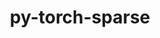 ---
title: "py-torch-sparse"
layout: cache
categories: [package, develop]
meta: {"versions": ["0.6.8"], "compilers": ["apple-clang@=14.0.0", "apple-clang@=14.0.3", "gcc@=11.3.0", "gcc@=7.3.1"], "oss": ["amzn2", "ubuntu22.04", "ventura"], "platforms": ["darwin", "linux"], "targets": ["aarch64", "ivybridge", "x86_64_v3", "x86_64_v4"], "stacks": ["ml-darwin-aarch64-mps", "ml-linux-x86_64-cpu", "ml-linux-x86_64-cuda"], "num_specs": 89, "num_specs_by_stack": {"ml-darwin-aarch64-mps": 8, "ml-linux-x86_64-cuda": 20, "ml-linux-x86_64-cpu": 16}}
spec_details: [{"hash": "3d7etw3zrhw7ejcipejt3xoxsff6mwly", "compiler": "apple-clang@=14.0.0", "versions": ["0.6.8"], "os": "ventura", "platform": "darwin", "target": "aarch64", "variants": ["build_system=python_pip", "~cuda"], "stacks": ["ml-darwin-aarch64-mps"], "size": "-", "tarball": "https://binaries.spack.io/develop/build_cache/darwin-ventura-aarch64/apple-clang-14.0.0/py-torch-sparse-0.6.8/darwin-ventura-aarch64-apple-clang-14.0.0-py-torch-sparse-0.6.8-3d7etw3zrhw7ejcipejt3xoxsff6mwly.spack"}, {"hash": "gykkywfkrnkantwttl3gacxwo227pffw", "compiler": "apple-clang@=14.0.0", "versions": ["0.6.8"], "os": "ventura", "platform": "darwin", "target": "aarch64", "variants": ["build_system=python_pip", "~cuda"], "stacks": ["ml-darwin-aarch64-mps"], "size": "-", "tarball": "https://binaries.spack.io/develop/build_cache/darwin-ventura-aarch64/apple-clang-14.0.0/py-torch-sparse-0.6.8/darwin-ventura-aarch64-apple-clang-14.0.0-py-torch-sparse-0.6.8-gykkywfkrnkantwttl3gacxwo227pffw.spack"}, {"hash": "uo6zfcavu7zvzld573hctjflznoy7ivw", "compiler": "apple-clang@=14.0.3", "versions": ["0.6.8"], "os": "ventura", "platform": "darwin", "target": "aarch64", "variants": ["build_system=python_pip", "~cuda"], "stacks": ["ml-darwin-aarch64-mps"], "size": "-", "tarball": "https://binaries.spack.io/develop/build_cache/darwin-ventura-aarch64/apple-clang-14.0.3/py-torch-sparse-0.6.8/darwin-ventura-aarch64-apple-clang-14.0.3-py-torch-sparse-0.6.8-uo6zfcavu7zvzld573hctjflznoy7ivw.spack"}, {"hash": "ojyx2jziu67oiuljrnopzuzsnlyph63x", "compiler": "apple-clang@=14.0.3", "versions": ["0.6.8"], "os": "ventura", "platform": "darwin", "target": "aarch64", "variants": ["build_system=python_pip", "~cuda"], "stacks": ["ml-darwin-aarch64-mps"], "size": "-", "tarball": "https://binaries.spack.io/develop/build_cache/darwin-ventura-aarch64/apple-clang-14.0.3/py-torch-sparse-0.6.8/darwin-ventura-aarch64-apple-clang-14.0.3-py-torch-sparse-0.6.8-ojyx2jziu67oiuljrnopzuzsnlyph63x.spack"}, {"hash": "kajvez3kaee5dloeo53j2sy2frgyweov", "compiler": "apple-clang@=14.0.3", "versions": ["0.6.8"], "os": "ventura", "platform": "darwin", "target": "aarch64", "variants": ["build_system=python_pip", "~cuda"], "stacks": ["ml-darwin-aarch64-mps"], "size": "-", "tarball": "https://binaries.spack.io/develop/build_cache/darwin-ventura-aarch64/apple-clang-14.0.3/py-torch-sparse-0.6.8/darwin-ventura-aarch64-apple-clang-14.0.3-py-torch-sparse-0.6.8-kajvez3kaee5dloeo53j2sy2frgyweov.spack"}, {"hash": "7llt4qilbzpsbcd6m65ui77zrpfkil3z", "compiler": "apple-clang@=14.0.3", "versions": ["0.6.8"], "os": "ventura", "platform": "darwin", "target": "aarch64", "variants": ["build_system=python_pip", "~cuda"], "stacks": ["ml-darwin-aarch64-mps"], "size": "-", "tarball": "https://binaries.spack.io/develop/build_cache/darwin-ventura-aarch64/apple-clang-14.0.3/py-torch-sparse-0.6.8/darwin-ventura-aarch64-apple-clang-14.0.3-py-torch-sparse-0.6.8-7llt4qilbzpsbcd6m65ui77zrpfkil3z.spack"}, {"hash": "w34uyv3eozasmopx7o6lpbg4dixx5r4a", "compiler": "apple-clang@=14.0.3", "versions": ["0.6.8"], "os": "ventura", "platform": "darwin", "target": "aarch64", "variants": ["build_system=python_pip", "~cuda"], "stacks": ["ml-darwin-aarch64-mps"], "size": "-", "tarball": "https://binaries.spack.io/develop/build_cache/darwin-ventura-aarch64/apple-clang-14.0.3/py-torch-sparse-0.6.8/darwin-ventura-aarch64-apple-clang-14.0.3-py-torch-sparse-0.6.8-w34uyv3eozasmopx7o6lpbg4dixx5r4a.spack"}, {"hash": "64y2nq2nfwdawqodaemx3crbeygpjpx7", "compiler": "apple-clang@=14.0.3", "versions": ["0.6.8"], "os": "ventura", "platform": "darwin", "target": "aarch64", "variants": ["build_system=python_pip", "~cuda"], "stacks": ["ml-darwin-aarch64-mps"], "size": "-", "tarball": "https://binaries.spack.io/develop/build_cache/darwin-ventura-aarch64/apple-clang-14.0.3/py-torch-sparse-0.6.8/darwin-ventura-aarch64-apple-clang-14.0.3-py-torch-sparse-0.6.8-64y2nq2nfwdawqodaemx3crbeygpjpx7.spack"}, {"hash": "3vi57xy4b5do636iq6xq3pvwglriphkc", "compiler": "gcc@=7.3.1", "versions": ["0.6.8"], "os": "amzn2", "platform": "linux", "target": "ivybridge", "variants": ["build_system=python_pip", "+cuda"], "stacks": [], "size": "-", "tarball": "https://binaries.spack.io/develop/build_cache/linux-amzn2-ivybridge/gcc-7.3.1/py-torch-sparse-0.6.8/linux-amzn2-ivybridge-gcc-7.3.1-py-torch-sparse-0.6.8-3vi57xy4b5do636iq6xq3pvwglriphkc.spack"}, {"hash": "4s265er6yzabuj5nxmv4ulydmbcn5ou5", "compiler": "gcc@=7.3.1", "versions": ["0.6.8"], "os": "amzn2", "platform": "linux", "target": "ivybridge", "variants": ["build_system=python_pip", "+cuda"], "stacks": [], "size": "-", "tarball": "https://binaries.spack.io/develop/build_cache/linux-amzn2-ivybridge/gcc-7.3.1/py-torch-sparse-0.6.8/linux-amzn2-ivybridge-gcc-7.3.1-py-torch-sparse-0.6.8-4s265er6yzabuj5nxmv4ulydmbcn5ou5.spack"}, {"hash": "mcyrp3ky7gvirknh3ks3ovw3lzbwj7fj", "compiler": "gcc@=7.3.1", "versions": ["0.6.8"], "os": "amzn2", "platform": "linux", "target": "ivybridge", "variants": ["build_system=python_pip", "~cuda"], "stacks": [], "size": "-", "tarball": "https://binaries.spack.io/develop/build_cache/linux-amzn2-ivybridge/gcc-7.3.1/py-torch-sparse-0.6.8/linux-amzn2-ivybridge-gcc-7.3.1-py-torch-sparse-0.6.8-mcyrp3ky7gvirknh3ks3ovw3lzbwj7fj.spack"}, {"hash": "cmdq2cv7w2bmfcszm2xfgenw2yqa2dap", "compiler": "gcc@=7.3.1", "versions": ["0.6.8"], "os": "amzn2", "platform": "linux", "target": "ivybridge", "variants": ["build_system=python_pip", "+cuda"], "stacks": [], "size": "-", "tarball": "https://binaries.spack.io/develop/build_cache/linux-amzn2-ivybridge/gcc-7.3.1/py-torch-sparse-0.6.8/linux-amzn2-ivybridge-gcc-7.3.1-py-torch-sparse-0.6.8-cmdq2cv7w2bmfcszm2xfgenw2yqa2dap.spack"}, {"hash": "h5slcloyr5ipgqrnjamarm7nyy4vjqv6", "compiler": "gcc@=7.3.1", "versions": ["0.6.8"], "os": "amzn2", "platform": "linux", "target": "ivybridge", "variants": ["build_system=python_pip", "~cuda"], "stacks": [], "size": "-", "tarball": "https://binaries.spack.io/develop/build_cache/linux-amzn2-ivybridge/gcc-7.3.1/py-torch-sparse-0.6.8/linux-amzn2-ivybridge-gcc-7.3.1-py-torch-sparse-0.6.8-h5slcloyr5ipgqrnjamarm7nyy4vjqv6.spack"}, {"hash": "ik4vfuqgsqrxjac3hsqwwai35bnd5yp5", "compiler": "gcc@=7.3.1", "versions": ["0.6.8"], "os": "amzn2", "platform": "linux", "target": "ivybridge", "variants": ["build_system=python_pip", "~cuda"], "stacks": [], "size": "-", "tarball": "https://binaries.spack.io/develop/build_cache/linux-amzn2-ivybridge/gcc-7.3.1/py-torch-sparse-0.6.8/linux-amzn2-ivybridge-gcc-7.3.1-py-torch-sparse-0.6.8-ik4vfuqgsqrxjac3hsqwwai35bnd5yp5.spack"}, {"hash": "e2fgyludfm5gfwq4gzbj76zvlmclp7jp", "compiler": "gcc@=7.3.1", "versions": ["0.6.8"], "os": "amzn2", "platform": "linux", "target": "ivybridge", "variants": ["build_system=python_pip", "+cuda"], "stacks": [], "size": "-", "tarball": "https://binaries.spack.io/develop/build_cache/linux-amzn2-ivybridge/gcc-7.3.1/py-torch-sparse-0.6.8/linux-amzn2-ivybridge-gcc-7.3.1-py-torch-sparse-0.6.8-e2fgyludfm5gfwq4gzbj76zvlmclp7jp.spack"}, {"hash": "aiv2jiupf2elbrriztt3v3bh2ew6fph7", "compiler": "gcc@=7.3.1", "versions": ["0.6.8"], "os": "amzn2", "platform": "linux", "target": "ivybridge", "variants": ["build_system=python_pip", "~cuda"], "stacks": [], "size": "-", "tarball": "https://binaries.spack.io/develop/build_cache/linux-amzn2-ivybridge/gcc-7.3.1/py-torch-sparse-0.6.8/linux-amzn2-ivybridge-gcc-7.3.1-py-torch-sparse-0.6.8-aiv2jiupf2elbrriztt3v3bh2ew6fph7.spack"}, {"hash": "6tycmrvfmz6qw62kkvcco7d2yabn7vjc", "compiler": "gcc@=7.3.1", "versions": ["0.6.8"], "os": "amzn2", "platform": "linux", "target": "ivybridge", "variants": ["build_system=python_pip", "~cuda"], "stacks": [], "size": "-", "tarball": "https://binaries.spack.io/develop/build_cache/linux-amzn2-ivybridge/gcc-7.3.1/py-torch-sparse-0.6.8/linux-amzn2-ivybridge-gcc-7.3.1-py-torch-sparse-0.6.8-6tycmrvfmz6qw62kkvcco7d2yabn7vjc.spack"}, {"hash": "prafa4e5jpobw64gk3mstqse46yqjojg", "compiler": "gcc@=7.3.1", "versions": ["0.6.8"], "os": "amzn2", "platform": "linux", "target": "ivybridge", "variants": ["build_system=python_pip", "+cuda"], "stacks": [], "size": "-", "tarball": "https://binaries.spack.io/develop/build_cache/linux-amzn2-ivybridge/gcc-7.3.1/py-torch-sparse-0.6.8/linux-amzn2-ivybridge-gcc-7.3.1-py-torch-sparse-0.6.8-prafa4e5jpobw64gk3mstqse46yqjojg.spack"}, {"hash": "e5jswdvci6hkvteuuek7a2cx6zygs7st", "compiler": "gcc@=7.3.1", "versions": ["0.6.8"], "os": "amzn2", "platform": "linux", "target": "ivybridge", "variants": ["build_system=python_pip", "+cuda"], "stacks": [], "size": "-", "tarball": "https://binaries.spack.io/develop/build_cache/linux-amzn2-ivybridge/gcc-7.3.1/py-torch-sparse-0.6.8/linux-amzn2-ivybridge-gcc-7.3.1-py-torch-sparse-0.6.8-e5jswdvci6hkvteuuek7a2cx6zygs7st.spack"}, {"hash": "cdkmwpzyxqofqm2zhumn34trfvbqpegp", "compiler": "gcc@=7.3.1", "versions": ["0.6.8"], "os": "amzn2", "platform": "linux", "target": "ivybridge", "variants": ["build_system=python_pip", "+cuda"], "stacks": [], "size": "-", "tarball": "https://binaries.spack.io/develop/build_cache/linux-amzn2-ivybridge/gcc-7.3.1/py-torch-sparse-0.6.8/linux-amzn2-ivybridge-gcc-7.3.1-py-torch-sparse-0.6.8-cdkmwpzyxqofqm2zhumn34trfvbqpegp.spack"}, {"hash": "peqkhbdm5lmxuy6zcjqyx3azu3v5i7ey", "compiler": "gcc@=7.3.1", "versions": ["0.6.8"], "os": "amzn2", "platform": "linux", "target": "ivybridge", "variants": ["build_system=python_pip", "~cuda"], "stacks": [], "size": "-", "tarball": "https://binaries.spack.io/develop/build_cache/linux-amzn2-ivybridge/gcc-7.3.1/py-torch-sparse-0.6.8/linux-amzn2-ivybridge-gcc-7.3.1-py-torch-sparse-0.6.8-peqkhbdm5lmxuy6zcjqyx3azu3v5i7ey.spack"}, {"hash": "zardfdef2i2onopwu5zgdstxyvo5b4jg", "compiler": "gcc@=7.3.1", "versions": ["0.6.8"], "os": "amzn2", "platform": "linux", "target": "ivybridge", "variants": ["build_system=python_pip", "+cuda"], "stacks": [], "size": "-", "tarball": "https://binaries.spack.io/develop/build_cache/linux-amzn2-ivybridge/gcc-7.3.1/py-torch-sparse-0.6.8/linux-amzn2-ivybridge-gcc-7.3.1-py-torch-sparse-0.6.8-zardfdef2i2onopwu5zgdstxyvo5b4jg.spack"}, {"hash": "geca4oha5xexnvfn7oiqbpueso3dehbp", "compiler": "gcc@=7.3.1", "versions": ["0.6.8"], "os": "amzn2", "platform": "linux", "target": "x86_64_v3", "variants": ["build_system=python_pip", "~cuda"], "stacks": [], "size": "-", "tarball": "https://binaries.spack.io/develop/build_cache/linux-amzn2-x86_64_v3/gcc-7.3.1/py-torch-sparse-0.6.8/linux-amzn2-x86_64_v3-gcc-7.3.1-py-torch-sparse-0.6.8-geca4oha5xexnvfn7oiqbpueso3dehbp.spack"}, {"hash": "5naoy2f4y34jzewmixs3ia6d7pigvjnv", "compiler": "gcc@=7.3.1", "versions": ["0.6.8"], "os": "amzn2", "platform": "linux", "target": "x86_64_v3", "variants": ["build_system=python_pip", "~cuda"], "stacks": [], "size": "-", "tarball": "https://binaries.spack.io/develop/build_cache/linux-amzn2-x86_64_v3/gcc-7.3.1/py-torch-sparse-0.6.8/linux-amzn2-x86_64_v3-gcc-7.3.1-py-torch-sparse-0.6.8-5naoy2f4y34jzewmixs3ia6d7pigvjnv.spack"}, {"hash": "ans7kl7f4rvakqff4vntifmflvaddnns", "compiler": "gcc@=7.3.1", "versions": ["0.6.8"], "os": "amzn2", "platform": "linux", "target": "x86_64_v3", "variants": ["build_system=python_pip", "+cuda"], "stacks": [], "size": "-", "tarball": "https://binaries.spack.io/develop/build_cache/linux-amzn2-x86_64_v3/gcc-7.3.1/py-torch-sparse-0.6.8/linux-amzn2-x86_64_v3-gcc-7.3.1-py-torch-sparse-0.6.8-ans7kl7f4rvakqff4vntifmflvaddnns.spack"}, {"hash": "4of3axsmm5aibmi4smwwtjroa3erxuhn", "compiler": "gcc@=7.3.1", "versions": ["0.6.8"], "os": "amzn2", "platform": "linux", "target": "x86_64_v3", "variants": ["build_system=python_pip", "+cuda"], "stacks": [], "size": "-", "tarball": "https://binaries.spack.io/develop/build_cache/linux-amzn2-x86_64_v3/gcc-7.3.1/py-torch-sparse-0.6.8/linux-amzn2-x86_64_v3-gcc-7.3.1-py-torch-sparse-0.6.8-4of3axsmm5aibmi4smwwtjroa3erxuhn.spack"}, {"hash": "eotdnjjpbmyodydkahmsggmafrzdfguj", "compiler": "gcc@=7.3.1", "versions": ["0.6.8"], "os": "amzn2", "platform": "linux", "target": "x86_64_v3", "variants": ["build_system=python_pip", "+cuda"], "stacks": [], "size": "-", "tarball": "https://binaries.spack.io/develop/build_cache/linux-amzn2-x86_64_v3/gcc-7.3.1/py-torch-sparse-0.6.8/linux-amzn2-x86_64_v3-gcc-7.3.1-py-torch-sparse-0.6.8-eotdnjjpbmyodydkahmsggmafrzdfguj.spack"}, {"hash": "brdzzr4xjeyae363retwxkxebzfdookr", "compiler": "gcc@=7.3.1", "versions": ["0.6.8"], "os": "amzn2", "platform": "linux", "target": "x86_64_v3", "variants": ["build_system=python_pip", "+cuda"], "stacks": [], "size": "-", "tarball": "https://binaries.spack.io/develop/build_cache/linux-amzn2-x86_64_v3/gcc-7.3.1/py-torch-sparse-0.6.8/linux-amzn2-x86_64_v3-gcc-7.3.1-py-torch-sparse-0.6.8-brdzzr4xjeyae363retwxkxebzfdookr.spack"}, {"hash": "lpziebhroxbawyvvvcg6yd562vwtnpkj", "compiler": "gcc@=7.3.1", "versions": ["0.6.8"], "os": "amzn2", "platform": "linux", "target": "x86_64_v3", "variants": ["build_system=python_pip", "+cuda"], "stacks": [], "size": "-", "tarball": "https://binaries.spack.io/develop/build_cache/linux-amzn2-x86_64_v3/gcc-7.3.1/py-torch-sparse-0.6.8/linux-amzn2-x86_64_v3-gcc-7.3.1-py-torch-sparse-0.6.8-lpziebhroxbawyvvvcg6yd562vwtnpkj.spack"}, {"hash": "33wvhdisbreexxv6mdhamaxy3z7d6wmf", "compiler": "gcc@=7.3.1", "versions": ["0.6.8"], "os": "amzn2", "platform": "linux", "target": "x86_64_v3", "variants": ["build_system=python_pip", "~cuda"], "stacks": [], "size": "-", "tarball": "https://binaries.spack.io/develop/build_cache/linux-amzn2-x86_64_v3/gcc-7.3.1/py-torch-sparse-0.6.8/linux-amzn2-x86_64_v3-gcc-7.3.1-py-torch-sparse-0.6.8-33wvhdisbreexxv6mdhamaxy3z7d6wmf.spack"}, {"hash": "gjymj4y3rvdalbz22ae5ozahpys3ckxb", "compiler": "gcc@=7.3.1", "versions": ["0.6.8"], "os": "amzn2", "platform": "linux", "target": "x86_64_v3", "variants": ["build_system=python_pip", "~cuda"], "stacks": [], "size": "-", "tarball": "https://binaries.spack.io/develop/build_cache/linux-amzn2-x86_64_v3/gcc-7.3.1/py-torch-sparse-0.6.8/linux-amzn2-x86_64_v3-gcc-7.3.1-py-torch-sparse-0.6.8-gjymj4y3rvdalbz22ae5ozahpys3ckxb.spack"}, {"hash": "ahg7j6heuj57usdexe2sgpnxppaw76bk", "compiler": "gcc@=7.3.1", "versions": ["0.6.8"], "os": "amzn2", "platform": "linux", "target": "x86_64_v3", "variants": ["build_system=python_pip", "~cuda"], "stacks": [], "size": "-", "tarball": "https://binaries.spack.io/develop/build_cache/linux-amzn2-x86_64_v3/gcc-7.3.1/py-torch-sparse-0.6.8/linux-amzn2-x86_64_v3-gcc-7.3.1-py-torch-sparse-0.6.8-ahg7j6heuj57usdexe2sgpnxppaw76bk.spack"}, {"hash": "py3vg52qrm3kor7qbc6y5cp6h3c4xbee", "compiler": "gcc@=7.3.1", "versions": ["0.6.8"], "os": "amzn2", "platform": "linux", "target": "x86_64_v3", "variants": ["~cuda"], "stacks": [], "size": "-", "tarball": "https://binaries.spack.io/develop/build_cache/linux-amzn2-x86_64_v3/gcc-7.3.1/py-torch-sparse-0.6.8/linux-amzn2-x86_64_v3-gcc-7.3.1-py-torch-sparse-0.6.8-py3vg52qrm3kor7qbc6y5cp6h3c4xbee.spack"}, {"hash": "3wytwt37py7otenbnryqmujgg3lbzqbg", "compiler": "gcc@=7.3.1", "versions": ["0.6.8"], "os": "amzn2", "platform": "linux", "target": "x86_64_v3", "variants": ["build_system=python_pip", "~cuda"], "stacks": [], "size": "-", "tarball": "https://binaries.spack.io/develop/build_cache/linux-amzn2-x86_64_v3/gcc-7.3.1/py-torch-sparse-0.6.8/linux-amzn2-x86_64_v3-gcc-7.3.1-py-torch-sparse-0.6.8-3wytwt37py7otenbnryqmujgg3lbzqbg.spack"}, {"hash": "3lmvtnfwkhfhkxmphnb4lr6xqcferajw", "compiler": "gcc@=7.3.1", "versions": ["0.6.8"], "os": "amzn2", "platform": "linux", "target": "x86_64_v3", "variants": ["+cuda"], "stacks": [], "size": "-", "tarball": "https://binaries.spack.io/develop/build_cache/linux-amzn2-x86_64_v3/gcc-7.3.1/py-torch-sparse-0.6.8/linux-amzn2-x86_64_v3-gcc-7.3.1-py-torch-sparse-0.6.8-3lmvtnfwkhfhkxmphnb4lr6xqcferajw.spack"}, {"hash": "ua7rrmkmwwhfhvv5bkjggilmgnt7er7c", "compiler": "gcc@=7.3.1", "versions": ["0.6.8"], "os": "amzn2", "platform": "linux", "target": "x86_64_v3", "variants": ["build_system=python_pip", "+cuda"], "stacks": [], "size": "-", "tarball": "https://binaries.spack.io/develop/build_cache/linux-amzn2-x86_64_v3/gcc-7.3.1/py-torch-sparse-0.6.8/linux-amzn2-x86_64_v3-gcc-7.3.1-py-torch-sparse-0.6.8-ua7rrmkmwwhfhvv5bkjggilmgnt7er7c.spack"}, {"hash": "wtp7tw3y56q7x3u72nfyidicirb76noo", "compiler": "gcc@=7.3.1", "versions": ["0.6.8"], "os": "amzn2", "platform": "linux", "target": "x86_64_v3", "variants": ["build_system=python_pip", "+cuda"], "stacks": ["ml-linux-x86_64-cuda"], "size": "-", "tarball": "https://binaries.spack.io/develop/build_cache/linux-amzn2-x86_64_v3/gcc-7.3.1/py-torch-sparse-0.6.8/linux-amzn2-x86_64_v3-gcc-7.3.1-py-torch-sparse-0.6.8-wtp7tw3y56q7x3u72nfyidicirb76noo.spack"}, {"hash": "xuxns2nv7igarn7cut5pduvqg546qpyr", "compiler": "gcc@=7.3.1", "versions": ["0.6.8"], "os": "amzn2", "platform": "linux", "target": "x86_64_v3", "variants": ["build_system=python_pip", "~cuda"], "stacks": ["ml-linux-x86_64-cpu"], "size": "-", "tarball": "https://binaries.spack.io/develop/build_cache/linux-amzn2-x86_64_v3/gcc-7.3.1/py-torch-sparse-0.6.8/linux-amzn2-x86_64_v3-gcc-7.3.1-py-torch-sparse-0.6.8-xuxns2nv7igarn7cut5pduvqg546qpyr.spack"}, {"hash": "rzx2pdius7djaqdhog4zqz5fpa5tlpns", "compiler": "gcc@=7.3.1", "versions": ["0.6.8"], "os": "amzn2", "platform": "linux", "target": "x86_64_v3", "variants": ["build_system=python_pip", "+cuda"], "stacks": [], "size": "-", "tarball": "https://binaries.spack.io/develop/build_cache/linux-amzn2-x86_64_v3/gcc-7.3.1/py-torch-sparse-0.6.8/linux-amzn2-x86_64_v3-gcc-7.3.1-py-torch-sparse-0.6.8-rzx2pdius7djaqdhog4zqz5fpa5tlpns.spack"}, {"hash": "fcfyzuc45zhgfe7d4cxxy6fz6pnbeejd", "compiler": "gcc@=7.3.1", "versions": ["0.6.8"], "os": "amzn2", "platform": "linux", "target": "x86_64_v3", "variants": ["~cuda"], "stacks": [], "size": "-", "tarball": "https://binaries.spack.io/develop/build_cache/linux-amzn2-x86_64_v3/gcc-7.3.1/py-torch-sparse-0.6.8/linux-amzn2-x86_64_v3-gcc-7.3.1-py-torch-sparse-0.6.8-fcfyzuc45zhgfe7d4cxxy6fz6pnbeejd.spack"}, {"hash": "kbt4qt46zazbbqrtkjo6rmjdsmjrh23f", "compiler": "gcc@=7.3.1", "versions": ["0.6.8"], "os": "amzn2", "platform": "linux", "target": "x86_64_v3", "variants": ["build_system=python_pip", "+cuda"], "stacks": [], "size": "-", "tarball": "https://binaries.spack.io/develop/build_cache/linux-amzn2-x86_64_v3/gcc-7.3.1/py-torch-sparse-0.6.8/linux-amzn2-x86_64_v3-gcc-7.3.1-py-torch-sparse-0.6.8-kbt4qt46zazbbqrtkjo6rmjdsmjrh23f.spack"}, {"hash": "zw24kdjgfnmarqszrn6zqvcfu6ivunwp", "compiler": "gcc@=7.3.1", "versions": ["0.6.8"], "os": "amzn2", "platform": "linux", "target": "x86_64_v3", "variants": ["build_system=python_pip", "~cuda"], "stacks": [], "size": "-", "tarball": "https://binaries.spack.io/develop/build_cache/linux-amzn2-x86_64_v3/gcc-7.3.1/py-torch-sparse-0.6.8/linux-amzn2-x86_64_v3-gcc-7.3.1-py-torch-sparse-0.6.8-zw24kdjgfnmarqszrn6zqvcfu6ivunwp.spack"}, {"hash": "vb7hzac2ei2zq7dsuagnrjhcoipxkrqh", "compiler": "gcc@=7.3.1", "versions": ["0.6.8"], "os": "amzn2", "platform": "linux", "target": "x86_64_v3", "variants": ["build_system=python_pip", "~cuda"], "stacks": [], "size": "-", "tarball": "https://binaries.spack.io/develop/build_cache/linux-amzn2-x86_64_v3/gcc-7.3.1/py-torch-sparse-0.6.8/linux-amzn2-x86_64_v3-gcc-7.3.1-py-torch-sparse-0.6.8-vb7hzac2ei2zq7dsuagnrjhcoipxkrqh.spack"}, {"hash": "mle6tmfiaqaql2vesjtecix2p2by7lsj", "compiler": "gcc@=7.3.1", "versions": ["0.6.8"], "os": "amzn2", "platform": "linux", "target": "x86_64_v3", "variants": ["build_system=python_pip", "~cuda"], "stacks": [], "size": "-", "tarball": "https://binaries.spack.io/develop/build_cache/linux-amzn2-x86_64_v3/gcc-7.3.1/py-torch-sparse-0.6.8/linux-amzn2-x86_64_v3-gcc-7.3.1-py-torch-sparse-0.6.8-mle6tmfiaqaql2vesjtecix2p2by7lsj.spack"}, {"hash": "24yb2efnlcykgdeunckn7oievwua5yrr", "compiler": "gcc@=7.3.1", "versions": ["0.6.8"], "os": "amzn2", "platform": "linux", "target": "x86_64_v3", "variants": ["build_system=python_pip", "+cuda"], "stacks": [], "size": "-", "tarball": "https://binaries.spack.io/develop/build_cache/linux-amzn2-x86_64_v3/gcc-7.3.1/py-torch-sparse-0.6.8/linux-amzn2-x86_64_v3-gcc-7.3.1-py-torch-sparse-0.6.8-24yb2efnlcykgdeunckn7oievwua5yrr.spack"}, {"hash": "rpdzkrwizrwuogpgzqkcsf4hwc3jics6", "compiler": "gcc@=7.3.1", "versions": ["0.6.8"], "os": "amzn2", "platform": "linux", "target": "x86_64_v3", "variants": ["build_system=python_pip", "~cuda"], "stacks": [], "size": "-", "tarball": "https://binaries.spack.io/develop/build_cache/linux-amzn2-x86_64_v3/gcc-7.3.1/py-torch-sparse-0.6.8/linux-amzn2-x86_64_v3-gcc-7.3.1-py-torch-sparse-0.6.8-rpdzkrwizrwuogpgzqkcsf4hwc3jics6.spack"}, {"hash": "fyuc7ao5hkw22kvyn3xbpomwute7gx52", "compiler": "gcc@=7.3.1", "versions": ["0.6.8"], "os": "amzn2", "platform": "linux", "target": "x86_64_v3", "variants": ["build_system=python_pip", "+cuda"], "stacks": [], "size": "-", "tarball": "https://binaries.spack.io/develop/build_cache/linux-amzn2-x86_64_v3/gcc-7.3.1/py-torch-sparse-0.6.8/linux-amzn2-x86_64_v3-gcc-7.3.1-py-torch-sparse-0.6.8-fyuc7ao5hkw22kvyn3xbpomwute7gx52.spack"}, {"hash": "imusscyyprtwgxnnbpkdxxbiqengquyc", "compiler": "gcc@=7.3.1", "versions": ["0.6.8"], "os": "amzn2", "platform": "linux", "target": "x86_64_v3", "variants": ["build_system=python_pip", "~cuda"], "stacks": [], "size": "-", "tarball": "https://binaries.spack.io/develop/build_cache/linux-amzn2-x86_64_v3/gcc-7.3.1/py-torch-sparse-0.6.8/linux-amzn2-x86_64_v3-gcc-7.3.1-py-torch-sparse-0.6.8-imusscyyprtwgxnnbpkdxxbiqengquyc.spack"}, {"hash": "wx3l5kgavngedkbd5bg6lv64hnngejxh", "compiler": "gcc@=7.3.1", "versions": ["0.6.8"], "os": "amzn2", "platform": "linux", "target": "x86_64_v3", "variants": ["build_system=python_pip", "+cuda"], "stacks": [], "size": "-", "tarball": "https://binaries.spack.io/develop/build_cache/linux-amzn2-x86_64_v3/gcc-7.3.1/py-torch-sparse-0.6.8/linux-amzn2-x86_64_v3-gcc-7.3.1-py-torch-sparse-0.6.8-wx3l5kgavngedkbd5bg6lv64hnngejxh.spack"}, {"hash": "pj2w3wukm3ajvk7wjqs4u6q6fqwbbqv7", "compiler": "gcc@=7.3.1", "versions": ["0.6.8"], "os": "amzn2", "platform": "linux", "target": "x86_64_v3", "variants": ["build_system=python_pip", "~cuda"], "stacks": [], "size": "-", "tarball": "https://binaries.spack.io/develop/build_cache/linux-amzn2-x86_64_v3/gcc-7.3.1/py-torch-sparse-0.6.8/linux-amzn2-x86_64_v3-gcc-7.3.1-py-torch-sparse-0.6.8-pj2w3wukm3ajvk7wjqs4u6q6fqwbbqv7.spack"}, {"hash": "lx5mgb3aokmfxbphwk7fhxhalliepu4d", "compiler": "gcc@=7.3.1", "versions": ["0.6.8"], "os": "amzn2", "platform": "linux", "target": "x86_64_v3", "variants": ["build_system=python_pip", "+cuda"], "stacks": [], "size": "-", "tarball": "https://binaries.spack.io/develop/build_cache/linux-amzn2-x86_64_v3/gcc-7.3.1/py-torch-sparse-0.6.8/linux-amzn2-x86_64_v3-gcc-7.3.1-py-torch-sparse-0.6.8-lx5mgb3aokmfxbphwk7fhxhalliepu4d.spack"}, {"hash": "w24hrowummudayjdvq5bxjpg4fny5odq", "compiler": "gcc@=7.3.1", "versions": ["0.6.8"], "os": "amzn2", "platform": "linux", "target": "x86_64_v3", "variants": ["build_system=python_pip", "+cuda"], "stacks": [], "size": "-", "tarball": "https://binaries.spack.io/develop/build_cache/linux-amzn2-x86_64_v3/gcc-7.3.1/py-torch-sparse-0.6.8/linux-amzn2-x86_64_v3-gcc-7.3.1-py-torch-sparse-0.6.8-w24hrowummudayjdvq5bxjpg4fny5odq.spack"}, {"hash": "ttixob6uqaefhdo5z62piytzictkl6co", "compiler": "gcc@=7.3.1", "versions": ["0.6.8"], "os": "amzn2", "platform": "linux", "target": "x86_64_v3", "variants": ["build_system=python_pip", "~cuda"], "stacks": [], "size": "-", "tarball": "https://binaries.spack.io/develop/build_cache/linux-amzn2-x86_64_v3/gcc-7.3.1/py-torch-sparse-0.6.8/linux-amzn2-x86_64_v3-gcc-7.3.1-py-torch-sparse-0.6.8-ttixob6uqaefhdo5z62piytzictkl6co.spack"}, {"hash": "lzpfvg5j773s3dceu2mopsauh4thorxs", "compiler": "gcc@=7.3.1", "versions": ["0.6.8"], "os": "amzn2", "platform": "linux", "target": "x86_64_v4", "variants": ["~cuda"], "stacks": [], "size": "-", "tarball": "https://binaries.spack.io/develop/build_cache/linux-amzn2-x86_64_v4/gcc-7.3.1/py-torch-sparse-0.6.8/linux-amzn2-x86_64_v4-gcc-7.3.1-py-torch-sparse-0.6.8-lzpfvg5j773s3dceu2mopsauh4thorxs.spack"}, {"hash": "hy5obt36srxu26x4u756jamt56yb5zcd", "compiler": "gcc@=7.3.1", "versions": ["0.6.8"], "os": "amzn2", "platform": "linux", "target": "x86_64_v4", "variants": ["+cuda"], "stacks": [], "size": "-", "tarball": "https://binaries.spack.io/develop/build_cache/linux-amzn2-x86_64_v4/gcc-7.3.1/py-torch-sparse-0.6.8/linux-amzn2-x86_64_v4-gcc-7.3.1-py-torch-sparse-0.6.8-hy5obt36srxu26x4u756jamt56yb5zcd.spack"}, {"hash": "qax7qdpfff67cgyih364bscmmn4wezhd", "compiler": "gcc@=11.3.0", "versions": ["0.6.8"], "os": "ubuntu22.04", "platform": "linux", "target": "x86_64_v3", "variants": ["build_system=python_pip", "+cuda"], "stacks": ["ml-linux-x86_64-cuda"], "size": "-", "tarball": "https://binaries.spack.io/develop/build_cache/linux-ubuntu22.04-x86_64_v3/gcc-11.3.0/py-torch-sparse-0.6.8/linux-ubuntu22.04-x86_64_v3-gcc-11.3.0-py-torch-sparse-0.6.8-qax7qdpfff67cgyih364bscmmn4wezhd.spack"}, {"hash": "4cagdgcbemjeg7cutdykjx2vxxzpxba6", "compiler": "gcc@=11.3.0", "versions": ["0.6.8"], "os": "ubuntu22.04", "platform": "linux", "target": "x86_64_v3", "variants": ["build_system=python_pip", "~cuda"], "stacks": ["ml-linux-x86_64-cpu"], "size": "-", "tarball": "https://binaries.spack.io/develop/build_cache/linux-ubuntu22.04-x86_64_v3/gcc-11.3.0/py-torch-sparse-0.6.8/linux-ubuntu22.04-x86_64_v3-gcc-11.3.0-py-torch-sparse-0.6.8-4cagdgcbemjeg7cutdykjx2vxxzpxba6.spack"}, {"hash": "d4loauzcxpqi62sypqbaeztcopb6clhl", "compiler": "gcc@=11.3.0", "versions": ["0.6.8"], "os": "ubuntu22.04", "platform": "linux", "target": "x86_64_v3", "variants": ["build_system=python_pip", "~cuda"], "stacks": ["ml-linux-x86_64-cpu"], "size": "-", "tarball": "https://binaries.spack.io/develop/build_cache/linux-ubuntu22.04-x86_64_v3/gcc-11.3.0/py-torch-sparse-0.6.8/linux-ubuntu22.04-x86_64_v3-gcc-11.3.0-py-torch-sparse-0.6.8-d4loauzcxpqi62sypqbaeztcopb6clhl.spack"}, {"hash": "hw63qddidt3ug5lnmcggzwlg2bn2oo3h", "compiler": "gcc@=11.3.0", "versions": ["0.6.8"], "os": "ubuntu22.04", "platform": "linux", "target": "x86_64_v3", "variants": ["build_system=python_pip", "+cuda"], "stacks": ["ml-linux-x86_64-cuda"], "size": "-", "tarball": "https://binaries.spack.io/develop/build_cache/linux-ubuntu22.04-x86_64_v3/gcc-11.3.0/py-torch-sparse-0.6.8/linux-ubuntu22.04-x86_64_v3-gcc-11.3.0-py-torch-sparse-0.6.8-hw63qddidt3ug5lnmcggzwlg2bn2oo3h.spack"}, {"hash": "pmybwqx6suclm5gedjn3qh2dmj35egaj", "compiler": "gcc@=11.3.0", "versions": ["0.6.8"], "os": "ubuntu22.04", "platform": "linux", "target": "x86_64_v3", "variants": ["build_system=python_pip", "~cuda"], "stacks": ["ml-linux-x86_64-cpu"], "size": "-", "tarball": "https://binaries.spack.io/develop/build_cache/linux-ubuntu22.04-x86_64_v3/gcc-11.3.0/py-torch-sparse-0.6.8/linux-ubuntu22.04-x86_64_v3-gcc-11.3.0-py-torch-sparse-0.6.8-pmybwqx6suclm5gedjn3qh2dmj35egaj.spack"}, {"hash": "fpbbt6psvfy2zmqyi43ibllirnn7lp4w", "compiler": "gcc@=11.3.0", "versions": ["0.6.8"], "os": "ubuntu22.04", "platform": "linux", "target": "x86_64_v3", "variants": ["build_system=python_pip", "+cuda"], "stacks": ["ml-linux-x86_64-cuda"], "size": "-", "tarball": "https://binaries.spack.io/develop/build_cache/linux-ubuntu22.04-x86_64_v3/gcc-11.3.0/py-torch-sparse-0.6.8/linux-ubuntu22.04-x86_64_v3-gcc-11.3.0-py-torch-sparse-0.6.8-fpbbt6psvfy2zmqyi43ibllirnn7lp4w.spack"}, {"hash": "3mo6rt6iqmfkyfw67gwq74rbenjbja3m", "compiler": "gcc@=11.3.0", "versions": ["0.6.8"], "os": "ubuntu22.04", "platform": "linux", "target": "x86_64_v3", "variants": ["build_system=python_pip", "+cuda"], "stacks": ["ml-linux-x86_64-cuda"], "size": "-", "tarball": "https://binaries.spack.io/develop/build_cache/linux-ubuntu22.04-x86_64_v3/gcc-11.3.0/py-torch-sparse-0.6.8/linux-ubuntu22.04-x86_64_v3-gcc-11.3.0-py-torch-sparse-0.6.8-3mo6rt6iqmfkyfw67gwq74rbenjbja3m.spack"}, {"hash": "dt4f37hvvnsdsblbysxqdyy2wkuthlhe", "compiler": "gcc@=11.3.0", "versions": ["0.6.8"], "os": "ubuntu22.04", "platform": "linux", "target": "x86_64_v3", "variants": ["build_system=python_pip", "+cuda"], "stacks": ["ml-linux-x86_64-cuda"], "size": "-", "tarball": "https://binaries.spack.io/develop/build_cache/linux-ubuntu22.04-x86_64_v3/gcc-11.3.0/py-torch-sparse-0.6.8/linux-ubuntu22.04-x86_64_v3-gcc-11.3.0-py-torch-sparse-0.6.8-dt4f37hvvnsdsblbysxqdyy2wkuthlhe.spack"}, {"hash": "5yntyblw5mvhyc7p6xsedogmyvb3oxun", "compiler": "gcc@=11.3.0", "versions": ["0.6.8"], "os": "ubuntu22.04", "platform": "linux", "target": "x86_64_v3", "variants": ["build_system=python_pip", "+cuda"], "stacks": ["ml-linux-x86_64-cuda"], "size": "-", "tarball": "https://binaries.spack.io/develop/build_cache/linux-ubuntu22.04-x86_64_v3/gcc-11.3.0/py-torch-sparse-0.6.8/linux-ubuntu22.04-x86_64_v3-gcc-11.3.0-py-torch-sparse-0.6.8-5yntyblw5mvhyc7p6xsedogmyvb3oxun.spack"}, {"hash": "aea3fqh7ffdqveceon7mhq7lf42nl76q", "compiler": "gcc@=11.3.0", "versions": ["0.6.8"], "os": "ubuntu22.04", "platform": "linux", "target": "x86_64_v3", "variants": ["build_system=python_pip", "+cuda"], "stacks": ["ml-linux-x86_64-cuda"], "size": "-", "tarball": "https://binaries.spack.io/develop/build_cache/linux-ubuntu22.04-x86_64_v3/gcc-11.3.0/py-torch-sparse-0.6.8/linux-ubuntu22.04-x86_64_v3-gcc-11.3.0-py-torch-sparse-0.6.8-aea3fqh7ffdqveceon7mhq7lf42nl76q.spack"}, {"hash": "fsntayrpiyjz5pumit77wswc4z3x2pks", "compiler": "gcc@=11.3.0", "versions": ["0.6.8"], "os": "ubuntu22.04", "platform": "linux", "target": "x86_64_v3", "variants": ["build_system=python_pip", "+cuda"], "stacks": ["ml-linux-x86_64-cuda"], "size": "-", "tarball": "https://binaries.spack.io/develop/build_cache/linux-ubuntu22.04-x86_64_v3/gcc-11.3.0/py-torch-sparse-0.6.8/linux-ubuntu22.04-x86_64_v3-gcc-11.3.0-py-torch-sparse-0.6.8-fsntayrpiyjz5pumit77wswc4z3x2pks.spack"}, {"hash": "zajqzldjnxztfz5hqrzktybshxn6fzym", "compiler": "gcc@=11.3.0", "versions": ["0.6.8"], "os": "ubuntu22.04", "platform": "linux", "target": "x86_64_v3", "variants": ["build_system=python_pip", "+cuda"], "stacks": ["ml-linux-x86_64-cuda"], "size": "-", "tarball": "https://binaries.spack.io/develop/build_cache/linux-ubuntu22.04-x86_64_v3/gcc-11.3.0/py-torch-sparse-0.6.8/linux-ubuntu22.04-x86_64_v3-gcc-11.3.0-py-torch-sparse-0.6.8-zajqzldjnxztfz5hqrzktybshxn6fzym.spack"}, {"hash": "65rzcjy7p7r632zrtl5kjzqm3cqdhdrq", "compiler": "gcc@=11.3.0", "versions": ["0.6.8"], "os": "ubuntu22.04", "platform": "linux", "target": "x86_64_v3", "variants": ["build_system=python_pip", "~cuda"], "stacks": ["ml-linux-x86_64-cpu"], "size": "-", "tarball": "https://binaries.spack.io/develop/build_cache/linux-ubuntu22.04-x86_64_v3/gcc-11.3.0/py-torch-sparse-0.6.8/linux-ubuntu22.04-x86_64_v3-gcc-11.3.0-py-torch-sparse-0.6.8-65rzcjy7p7r632zrtl5kjzqm3cqdhdrq.spack"}, {"hash": "vq2q3p5dks2zpxs4yibtxqq2fb2dqdxc", "compiler": "gcc@=11.3.0", "versions": ["0.6.8"], "os": "ubuntu22.04", "platform": "linux", "target": "x86_64_v3", "variants": ["build_system=python_pip", "~cuda"], "stacks": ["ml-linux-x86_64-cpu"], "size": "-", "tarball": "https://binaries.spack.io/develop/build_cache/linux-ubuntu22.04-x86_64_v3/gcc-11.3.0/py-torch-sparse-0.6.8/linux-ubuntu22.04-x86_64_v3-gcc-11.3.0-py-torch-sparse-0.6.8-vq2q3p5dks2zpxs4yibtxqq2fb2dqdxc.spack"}, {"hash": "bj2hqgphvqgdlf2o5aggqkihndas2wax", "compiler": "gcc@=11.3.0", "versions": ["0.6.8"], "os": "ubuntu22.04", "platform": "linux", "target": "x86_64_v3", "variants": ["build_system=python_pip", "~cuda"], "stacks": ["ml-linux-x86_64-cpu"], "size": "-", "tarball": "https://binaries.spack.io/develop/build_cache/linux-ubuntu22.04-x86_64_v3/gcc-11.3.0/py-torch-sparse-0.6.8/linux-ubuntu22.04-x86_64_v3-gcc-11.3.0-py-torch-sparse-0.6.8-bj2hqgphvqgdlf2o5aggqkihndas2wax.spack"}, {"hash": "bylrsgxjfdsmuntv2ugw45nnvvog7ekw", "compiler": "gcc@=11.3.0", "versions": ["0.6.8"], "os": "ubuntu22.04", "platform": "linux", "target": "x86_64_v3", "variants": ["build_system=python_pip", "~cuda"], "stacks": ["ml-linux-x86_64-cpu"], "size": "-", "tarball": "https://binaries.spack.io/develop/build_cache/linux-ubuntu22.04-x86_64_v3/gcc-11.3.0/py-torch-sparse-0.6.8/linux-ubuntu22.04-x86_64_v3-gcc-11.3.0-py-torch-sparse-0.6.8-bylrsgxjfdsmuntv2ugw45nnvvog7ekw.spack"}, {"hash": "xttwsz52qcn5tlfv3dkeaqi4vy4tdxpn", "compiler": "gcc@=11.3.0", "versions": ["0.6.8"], "os": "ubuntu22.04", "platform": "linux", "target": "x86_64_v3", "variants": ["build_system=python_pip", "~cuda"], "stacks": ["ml-linux-x86_64-cpu"], "size": "-", "tarball": "https://binaries.spack.io/develop/build_cache/linux-ubuntu22.04-x86_64_v3/gcc-11.3.0/py-torch-sparse-0.6.8/linux-ubuntu22.04-x86_64_v3-gcc-11.3.0-py-torch-sparse-0.6.8-xttwsz52qcn5tlfv3dkeaqi4vy4tdxpn.spack"}, {"hash": "5645a5mgac443jeiv2iihk43ncjkxekl", "compiler": "gcc@=11.3.0", "versions": ["0.6.8"], "os": "ubuntu22.04", "platform": "linux", "target": "x86_64_v3", "variants": ["build_system=python_pip", "~cuda"], "stacks": ["ml-linux-x86_64-cpu"], "size": "-", "tarball": "https://binaries.spack.io/develop/build_cache/linux-ubuntu22.04-x86_64_v3/gcc-11.3.0/py-torch-sparse-0.6.8/linux-ubuntu22.04-x86_64_v3-gcc-11.3.0-py-torch-sparse-0.6.8-5645a5mgac443jeiv2iihk43ncjkxekl.spack"}, {"hash": "usyjizpl3glqr66bjt32azackrfpb7vo", "compiler": "gcc@=11.3.0", "versions": ["0.6.8"], "os": "ubuntu22.04", "platform": "linux", "target": "x86_64_v3", "variants": ["build_system=python_pip", "+cuda"], "stacks": ["ml-linux-x86_64-cuda"], "size": "-", "tarball": "https://binaries.spack.io/develop/build_cache/linux-ubuntu22.04-x86_64_v3/gcc-11.3.0/py-torch-sparse-0.6.8/linux-ubuntu22.04-x86_64_v3-gcc-11.3.0-py-torch-sparse-0.6.8-usyjizpl3glqr66bjt32azackrfpb7vo.spack"}, {"hash": "rgspvg7z2mqidbplel4n5hhbjpkjdnra", "compiler": "gcc@=11.3.0", "versions": ["0.6.8"], "os": "ubuntu22.04", "platform": "linux", "target": "x86_64_v3", "variants": ["build_system=python_pip", "+cuda"], "stacks": ["ml-linux-x86_64-cuda"], "size": "-", "tarball": "https://binaries.spack.io/develop/build_cache/linux-ubuntu22.04-x86_64_v3/gcc-11.3.0/py-torch-sparse-0.6.8/linux-ubuntu22.04-x86_64_v3-gcc-11.3.0-py-torch-sparse-0.6.8-rgspvg7z2mqidbplel4n5hhbjpkjdnra.spack"}, {"hash": "o2vfqfjlclb2i2uvzlv6tj7x6rxbzkpd", "compiler": "gcc@=11.3.0", "versions": ["0.6.8"], "os": "ubuntu22.04", "platform": "linux", "target": "x86_64_v3", "variants": ["build_system=python_pip", "+cuda"], "stacks": ["ml-linux-x86_64-cuda"], "size": "-", "tarball": "https://binaries.spack.io/develop/build_cache/linux-ubuntu22.04-x86_64_v3/gcc-11.3.0/py-torch-sparse-0.6.8/linux-ubuntu22.04-x86_64_v3-gcc-11.3.0-py-torch-sparse-0.6.8-o2vfqfjlclb2i2uvzlv6tj7x6rxbzkpd.spack"}, {"hash": "z7xfaiztrv23ujdwp5kxqs7qyhwoxxtl", "compiler": "gcc@=11.3.0", "versions": ["0.6.8"], "os": "ubuntu22.04", "platform": "linux", "target": "x86_64_v3", "variants": ["build_system=python_pip", "~cuda"], "stacks": ["ml-linux-x86_64-cpu"], "size": "-", "tarball": "https://binaries.spack.io/develop/build_cache/linux-ubuntu22.04-x86_64_v3/gcc-11.3.0/py-torch-sparse-0.6.8/linux-ubuntu22.04-x86_64_v3-gcc-11.3.0-py-torch-sparse-0.6.8-z7xfaiztrv23ujdwp5kxqs7qyhwoxxtl.spack"}, {"hash": "tjgu3wv2i5lacmz3gmtnyrqtcpiufids", "compiler": "gcc@=11.3.0", "versions": ["0.6.8"], "os": "ubuntu22.04", "platform": "linux", "target": "x86_64_v3", "variants": ["build_system=python_pip", "~cuda"], "stacks": ["ml-linux-x86_64-cpu"], "size": "-", "tarball": "https://binaries.spack.io/develop/build_cache/linux-ubuntu22.04-x86_64_v3/gcc-11.3.0/py-torch-sparse-0.6.8/linux-ubuntu22.04-x86_64_v3-gcc-11.3.0-py-torch-sparse-0.6.8-tjgu3wv2i5lacmz3gmtnyrqtcpiufids.spack"}, {"hash": "5sc3h7wn5y6jta7ta5breaesu7wt2cuh", "compiler": "gcc@=11.3.0", "versions": ["0.6.8"], "os": "ubuntu22.04", "platform": "linux", "target": "x86_64_v3", "variants": ["build_system=python_pip", "~cuda"], "stacks": ["ml-linux-x86_64-cpu"], "size": "-", "tarball": "https://binaries.spack.io/develop/build_cache/linux-ubuntu22.04-x86_64_v3/gcc-11.3.0/py-torch-sparse-0.6.8/linux-ubuntu22.04-x86_64_v3-gcc-11.3.0-py-torch-sparse-0.6.8-5sc3h7wn5y6jta7ta5breaesu7wt2cuh.spack"}, {"hash": "dgdzipivnmhecujbj35d6ipblia66l54", "compiler": "gcc@=11.3.0", "versions": ["0.6.8"], "os": "ubuntu22.04", "platform": "linux", "target": "x86_64_v3", "variants": ["build_system=python_pip", "+cuda"], "stacks": ["ml-linux-x86_64-cuda"], "size": "-", "tarball": "https://binaries.spack.io/develop/build_cache/linux-ubuntu22.04-x86_64_v3/gcc-11.3.0/py-torch-sparse-0.6.8/linux-ubuntu22.04-x86_64_v3-gcc-11.3.0-py-torch-sparse-0.6.8-dgdzipivnmhecujbj35d6ipblia66l54.spack"}, {"hash": "oxdhui425paamsehqhg4f47256g2pt2h", "compiler": "gcc@=11.3.0", "versions": ["0.6.8"], "os": "ubuntu22.04", "platform": "linux", "target": "x86_64_v3", "variants": ["build_system=python_pip", "+cuda"], "stacks": ["ml-linux-x86_64-cuda"], "size": "-", "tarball": "https://binaries.spack.io/develop/build_cache/linux-ubuntu22.04-x86_64_v3/gcc-11.3.0/py-torch-sparse-0.6.8/linux-ubuntu22.04-x86_64_v3-gcc-11.3.0-py-torch-sparse-0.6.8-oxdhui425paamsehqhg4f47256g2pt2h.spack"}, {"hash": "djwffautuarrh7rvufb3j5fbgatcjvny", "compiler": "gcc@=11.3.0", "versions": ["0.6.8"], "os": "ubuntu22.04", "platform": "linux", "target": "x86_64_v3", "variants": ["build_system=python_pip", "+cuda"], "stacks": ["ml-linux-x86_64-cuda"], "size": "-", "tarball": "https://binaries.spack.io/develop/build_cache/linux-ubuntu22.04-x86_64_v3/gcc-11.3.0/py-torch-sparse-0.6.8/linux-ubuntu22.04-x86_64_v3-gcc-11.3.0-py-torch-sparse-0.6.8-djwffautuarrh7rvufb3j5fbgatcjvny.spack"}, {"hash": "i4vuzpukzooux6gd43fmhdygsqwindsf", "compiler": "gcc@=11.3.0", "versions": ["0.6.8"], "os": "ubuntu22.04", "platform": "linux", "target": "x86_64_v3", "variants": ["build_system=python_pip", "~cuda"], "stacks": ["ml-linux-x86_64-cpu"], "size": "-", "tarball": "https://binaries.spack.io/develop/build_cache/linux-ubuntu22.04-x86_64_v3/gcc-11.3.0/py-torch-sparse-0.6.8/linux-ubuntu22.04-x86_64_v3-gcc-11.3.0-py-torch-sparse-0.6.8-i4vuzpukzooux6gd43fmhdygsqwindsf.spack"}, {"hash": "a5xt6dbioyxf3yycjm4qsqvo5sixxqg3", "compiler": "gcc@=11.3.0", "versions": ["0.6.8"], "os": "ubuntu22.04", "platform": "linux", "target": "x86_64_v3", "variants": ["build_system=python_pip", "+cuda"], "stacks": ["ml-linux-x86_64-cuda"], "size": "-", "tarball": "https://binaries.spack.io/develop/build_cache/linux-ubuntu22.04-x86_64_v3/gcc-11.3.0/py-torch-sparse-0.6.8/linux-ubuntu22.04-x86_64_v3-gcc-11.3.0-py-torch-sparse-0.6.8-a5xt6dbioyxf3yycjm4qsqvo5sixxqg3.spack"}, {"hash": "krxv442wjul7gtjsgv4hjqrp2siqpndl", "compiler": "gcc@=11.3.0", "versions": ["0.6.8"], "os": "ubuntu22.04", "platform": "linux", "target": "x86_64_v3", "variants": ["build_system=python_pip", "+cuda"], "stacks": ["ml-linux-x86_64-cuda"], "size": "-", "tarball": "https://binaries.spack.io/develop/build_cache/linux-ubuntu22.04-x86_64_v3/gcc-11.3.0/py-torch-sparse-0.6.8/linux-ubuntu22.04-x86_64_v3-gcc-11.3.0-py-torch-sparse-0.6.8-krxv442wjul7gtjsgv4hjqrp2siqpndl.spack"}, {"hash": "eusc6jrco4ftofndrajo5dnfpmiotv23", "compiler": "gcc@=11.3.0", "versions": ["0.6.8"], "os": "ubuntu22.04", "platform": "linux", "target": "x86_64_v3", "variants": ["build_system=python_pip", "+cuda"], "stacks": ["ml-linux-x86_64-cuda"], "size": "-", "tarball": "https://binaries.spack.io/develop/build_cache/linux-ubuntu22.04-x86_64_v3/gcc-11.3.0/py-torch-sparse-0.6.8/linux-ubuntu22.04-x86_64_v3-gcc-11.3.0-py-torch-sparse-0.6.8-eusc6jrco4ftofndrajo5dnfpmiotv23.spack"}, {"hash": "ndcztgd5p6lax5y2qxvpxs5i76cx2vlx", "compiler": "gcc@=11.3.0", "versions": ["0.6.8"], "os": "ubuntu22.04", "platform": "linux", "target": "x86_64_v3", "variants": ["build_system=python_pip", "+cuda"], "stacks": ["ml-linux-x86_64-cuda"], "size": "-", "tarball": "https://binaries.spack.io/develop/build_cache/linux-ubuntu22.04-x86_64_v3/gcc-11.3.0/py-torch-sparse-0.6.8/linux-ubuntu22.04-x86_64_v3-gcc-11.3.0-py-torch-sparse-0.6.8-ndcztgd5p6lax5y2qxvpxs5i76cx2vlx.spack"}, {"hash": "b7xei36zftb6ms6b2lxcbhqhkgxlehtl", "compiler": "gcc@=11.3.0", "versions": ["0.6.8"], "os": "ubuntu22.04", "platform": "linux", "target": "x86_64_v3", "variants": ["build_system=python_pip", "~cuda"], "stacks": ["ml-linux-x86_64-cpu"], "size": "-", "tarball": "https://binaries.spack.io/develop/build_cache/linux-ubuntu22.04-x86_64_v3/gcc-11.3.0/py-torch-sparse-0.6.8/linux-ubuntu22.04-x86_64_v3-gcc-11.3.0-py-torch-sparse-0.6.8-b7xei36zftb6ms6b2lxcbhqhkgxlehtl.spack"}, {"hash": "cjvt47ypt75r25t26fb3b3goru37yqtl", "compiler": "gcc@=11.3.0", "versions": ["0.6.8"], "os": "ubuntu22.04", "platform": "linux", "target": "x86_64_v3", "variants": ["build_system=python_pip", "~cuda"], "stacks": ["ml-linux-x86_64-cpu"], "size": "-", "tarball": "https://binaries.spack.io/develop/build_cache/linux-ubuntu22.04-x86_64_v3/gcc-11.3.0/py-torch-sparse-0.6.8/linux-ubuntu22.04-x86_64_v3-gcc-11.3.0-py-torch-sparse-0.6.8-cjvt47ypt75r25t26fb3b3goru37yqtl.spack"}]
---
